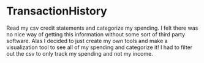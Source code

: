 # TransactionHistory
Read my csv credit statements and categorize my spending. I felt there was no nice way of getting this information without some sort of third party software. Alas I decided to just create my own tools and make a visualization tool to see all of my spending and categorize it! I had to filter out the csv to only track my spending and not my income. 
